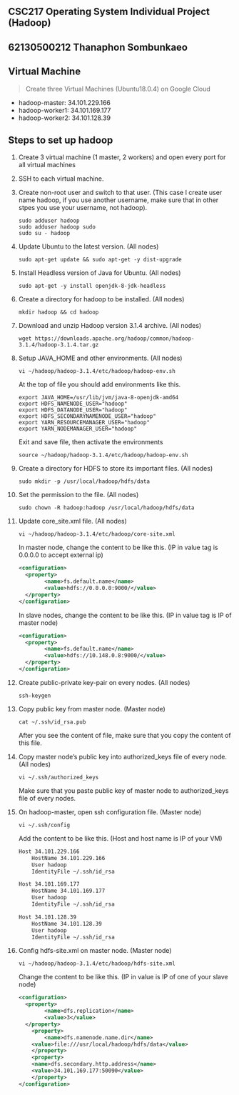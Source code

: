 ## CSC217 Operating System Individual Project (Hadoop)

## 62130500212 Thanaphon Sombunkaeo

## Virtual Machine

> Create three Virtual Machines (Ubuntu18.0.4) on Google Cloud

- hadoop-master: 34.101.229.166
- hadoop-worker1: 34.101.169.177
- hadoop-worker2: 34.101.128.39

## Steps to set up hadoop

1. Create 3 virtual machine (1 master, 2 workers) and open every port for all virtual machines

2. SSH to each virtual machine.

3. Create non-root user and switch to that user. (This case I create user name hadoop, if you use another username, make sure that in other stpes you use your username, not hadoop).

   ```shell
   sudo adduser hadoop
   sudo adduser hadoop sudo
   sudo su - hadoop
   ```

4. Update Ubuntu to the latest version. (All nodes)

   ```shell
   sudo apt-get update && sudo apt-get -y dist-upgrade
   ```

5. Install Headless version of Java for Ubuntu. (All nodes)

   ```shell
   sudo apt-get -y install openjdk-8-jdk-headless
   ```

6. Create a directory for hadoop to be installed. (All nodes)

   ```shell
   mkdir hadoop && cd hadoop
   ```

7. Download and unzip Hadoop version 3.1.4 archive. (All nodes)

   ```shell
   wget https://downloads.apache.org/hadoop/common/hadoop-3.1.4/hadoop-3.1.4.tar.gz
   ```

8. Setup JAVA_HOME and other environments. (All nodes)

   ```shell
   vi ~/hadoop/hadoop-3.1.4/etc/hadoop/hadoop-env.sh
   ```

   At the top of file you should add environments like this.

   ```shell
   export JAVA_HOME=/usr/lib/jvm/java-8-openjdk-amd64
   export HDFS_NAMENODE_USER="hadoop"
   export HDFS_DATANODE_USER="hadoop"
   export HDFS_SECONDARYNAMENODE_USER="hadoop"
   export YARN_RESOURCEMANAGER_USER="hadoop"
   export YARN_NODEMANAGER_USER="hadoop"
   ```

   Exit and save file, then activate the environments

   ```shell
   source ~/hadoop/hadoop-3.1.4/etc/hadoop/hadoop-env.sh
   ```

9. Create a directory for HDFS to store its important files. (All nodes)

   ```shell
   sudo mkdir -p /usr/local/hadoop/hdfs/data
   ```

10. Set the permission to the file. (All nodes)

    ```shell
    sudo chown -R hadoop:hadoop /usr/local/hadoop/hdfs/data
    ```

11. Update core_site.xml file. (All nodes)

    ```shell
    vi ~/hadoop/hadoop-3.1.4/etc/hadoop/core-site.xml
    ```

    In master node, change the content to be like this. (IP in value tag is 0.0.0.0 to accept external ip)

    ```xml
    <configuration>
      <property>
    		<name>fs.default.name</name>
    		<value>hdfs://0.0.0.0:9000/</value>
      </property>
    </configuration>
    ```

    In slave nodes, change the content to be like this. (IP in value tag is IP of master node)

    ```xml
    <configuration>
      <property>
    		<name>fs.default.name</name>
    		<value>hdfs://10.148.0.8:9000/</value>
      </property>
    </configuration>
    ```

12. Create public-private key-pair on every nodes. (All nodes)

    ```shell
    ssh-keygen
    ```

13. Copy public key from master node. (Master node)

    ```shell
    cat ~/.ssh/id_rsa.pub
    ```

    After you see the content of file, make sure that you copy the content of this file.

14. Copy master node’s public key into authorized_keys file of every node. (All nodes)

    ```shell
    vi ~/.ssh/authorized_keys
    ```

    Make sure that you paste public key of master node to authorized_keys file of every nodes.

15. On hadoop-master, open ssh configuration file. (Master node)

    ```shell
    vi ~/.ssh/config
    ```

    Add the content to be like this. (Host and host name is IP of your VM)

    ```xml
    Host 34.101.229.166
        HostName 34.101.229.166
        User hadoop
        IdentityFile ~/.ssh/id_rsa
    
    Host 34.101.169.177
        HostName 34.101.169.177
        User hadoop
        IdentityFile ~/.ssh/id_rsa
    
    Host 34.101.128.39
        HostName 34.101.128.39
        User hadoop
        IdentityFile ~/.ssh/id_rsa
    ```

16. Config hdfs-site.xml on master node. (Master node)

    ```shell
    vi ~/hadoop/hadoop-3.1.4/etc/hadoop/hdfs-site.xml
    ```

    Change the content to be like this. (IP in value is IP of one of your slave node)

    ```xml
    <configuration>
      <property>
    		<name>dfs.replication</name>
    		<value>3</value>
      </property>
    	<property>
    		<name>dfs.namenode.name.dir</name>
      	<value>file:///usr/local/hadoop/hdfs/data</value>
    	</property>
    	<property>
        <name>dfs.secondary.http.address</name>
        <value>34.101.169.177:50090</value>
    	</property>
    </configuration>
    ```

    